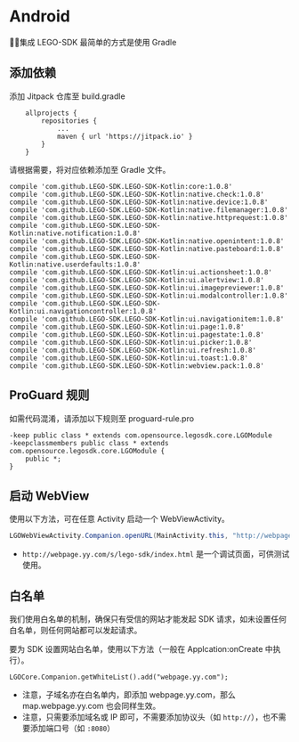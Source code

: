 # Android

集成 LEGO-SDK 最简单的方式是使用 Gradle

## 添加依赖

添加 Jitpack 仓库至 build.gradle

```
	allprojects {
		repositories {
			...
			maven { url 'https://jitpack.io' }
		}
	}
```

请根据需要，将对应依赖添加至 Gradle 文件。

```
compile 'com.github.LEGO-SDK.LEGO-SDK-Kotlin:core:1.0.8'
compile 'com.github.LEGO-SDK.LEGO-SDK-Kotlin:native.check:1.0.8'
compile 'com.github.LEGO-SDK.LEGO-SDK-Kotlin:native.device:1.0.8'
compile 'com.github.LEGO-SDK.LEGO-SDK-Kotlin:native.filemanager:1.0.8'
compile 'com.github.LEGO-SDK.LEGO-SDK-Kotlin:native.httprequest:1.0.8'
compile 'com.github.LEGO-SDK.LEGO-SDK-Kotlin:native.notification:1.0.8'
compile 'com.github.LEGO-SDK.LEGO-SDK-Kotlin:native.openintent:1.0.8'
compile 'com.github.LEGO-SDK.LEGO-SDK-Kotlin:native.pasteboard:1.0.8'
compile 'com.github.LEGO-SDK.LEGO-SDK-Kotlin:native.userdefaults:1.0.8'
compile 'com.github.LEGO-SDK.LEGO-SDK-Kotlin:ui.actionsheet:1.0.8'
compile 'com.github.LEGO-SDK.LEGO-SDK-Kotlin:ui.alertview:1.0.8'
compile 'com.github.LEGO-SDK.LEGO-SDK-Kotlin:ui.imagepreviewer:1.0.8'
compile 'com.github.LEGO-SDK.LEGO-SDK-Kotlin:ui.modalcontroller:1.0.8'
compile 'com.github.LEGO-SDK.LEGO-SDK-Kotlin:ui.navigationcontroller:1.0.8'
compile 'com.github.LEGO-SDK.LEGO-SDK-Kotlin:ui.navigationitem:1.0.8'
compile 'com.github.LEGO-SDK.LEGO-SDK-Kotlin:ui.page:1.0.8'
compile 'com.github.LEGO-SDK.LEGO-SDK-Kotlin:ui.pagestate:1.0.8'
compile 'com.github.LEGO-SDK.LEGO-SDK-Kotlin:ui.picker:1.0.8'
compile 'com.github.LEGO-SDK.LEGO-SDK-Kotlin:ui.refresh:1.0.8'
compile 'com.github.LEGO-SDK.LEGO-SDK-Kotlin:ui.toast:1.0.8'
compile 'com.github.LEGO-SDK.LEGO-SDK-Kotlin:webview.pack:1.0.8'
```

## ProGuard 规则

如需代码混淆，请添加以下规则至 proguard-rule.pro

```
-keep public class * extends com.opensource.legosdk.core.LGOModule
-keepclassmembers public class * extends com.opensource.legosdk.core.LGOModule {
    public *;
}
```

## 启动 WebView

使用以下方法，可在任意 Activity 启动一个 WebViewActivity。

```java
LGOWebViewActivity.Companion.openURL(MainActivity.this, "http://webpage.yy.com/s/lego-sdk/orz.html");
```

* ```http://webpage.yy.com/s/lego-sdk/index.html``` 是一个调试页面，可供测试使用。

## 白名单

我们使用白名单的机制，确保只有受信的网站才能发起 SDK 请求，如未设置任何白名单，则任何网站都可以发起请求。

要为 SDK 设置网站白名单，使用以下方法（一般在 Applcation:onCreate 中执行）。

```
LGOCore.Companion.getWhiteList().add("webpage.yy.com");
```

* 注意，子域名亦在白名单内，即添加 webpage.yy.com，那么 map.webpage.yy.com 也会同样生效。
* 注意，只需要添加域名或 IP 即可，不需要添加协议头（如 ```http://```），也不需要添加端口号（如 ```:8080```）
